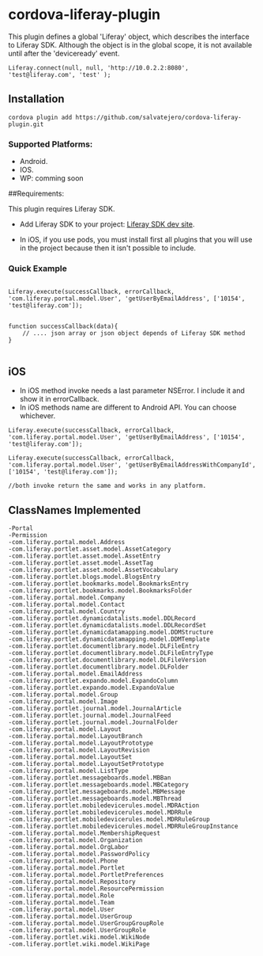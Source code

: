 cordova-liferay-plugin
======================

This plugin defines a global 'Liferay' object, which describes the interface to Liferay SDK.
Although the object is in the global scope, it is not available until after the 'deviceready' event.

``` 
Liferay.connect(null, null, 'http://10.0.2.2:8080', 'test@liferay.com', 'test' );
``` 
## Installation
``` 
cordova plugin add https://github.com/salvatejero/cordova-liferay-plugin.git
``` 

### Supported Platforms:

- Android.
- IOS.
- WP: comming soon

##Requirements:

This plugin requires Liferay SDK.

- Add Liferay SDK to your project: [Liferay SDK dev site](https://dev.liferay.com/develop/tutorials/-/knowledge_base/6-2/mobile "Liferay SDK dev site").

- In iOS, if you use pods, you must install first all plugins that you will use in the project because then it isn't possible to include.  


### Quick Example

``` 

Liferay.execute(successCallback, errorCallback, 'com.liferay.portal.model.User', 'getUserByEmailAddress', ['10154', 'test@liferay.com']);


function successCallback(data){
	// .... json array or json object depends of Liferay SDK method
}


```

## iOS 
- In iOS method invoke needs a last parameter NSError. I include it and show it in errorCallback.
- In iOS methods name are different to Android API. You can choose whichever.

``` 
Liferay.execute(successCallback, errorCallback, 'com.liferay.portal.model.User', 'getUserByEmailAddress', ['10154', 'test@liferay.com']);

Liferay.execute(successCallback, errorCallback, 'com.liferay.portal.model.User', 'getUserByEmailAddressWithCompanyId', ['10154', 'test@liferay.com']);

//both invoke return the same and works in any platform.

``` 


## ClassNames Implemented
``` 
-Portal
-Permission
-com.liferay.portal.model.Address
-com.liferay.portlet.asset.model.AssetCategory
-com.liferay.portlet.asset.model.AssetEntry
-com.liferay.portlet.asset.model.AssetTag
-com.liferay.portlet.asset.model.AssetVocabulary
-com.liferay.portlet.blogs.model.BlogsEntry
-com.liferay.portlet.bookmarks.model.BookmarksEntry
-com.liferay.portlet.bookmarks.model.BookmarksFolder
-com.liferay.portal.model.Company
-com.liferay.portal.model.Contact
-com.liferay.portal.model.Country
-com.liferay.portlet.dynamicdatalists.model.DDLRecord
-com.liferay.portlet.dynamicdatalists.model.DDLRecordSet
-com.liferay.portlet.dynamicdatamapping.model.DDMStructure
-com.liferay.portlet.dynamicdatamapping.model.DDMTemplate
-com.liferay.portlet.documentlibrary.model.DLFileEntry
-com.liferay.portlet.documentlibrary.model.DLFileEntryType
-com.liferay.portlet.documentlibrary.model.DLFileVersion
-com.liferay.portlet.documentlibrary.model.DLFolder
-com.liferay.portal.model.EmailAddress
-com.liferay.portlet.expando.model.ExpandoColumn
-com.liferay.portlet.expando.model.ExpandoValue
-com.liferay.portal.model.Group
-com.liferay.portal.model.Image
-com.liferay.portlet.journal.model.JournalArticle
-com.liferay.portlet.journal.model.JournalFeed
-com.liferay.portlet.journal.model.JournalFolder
-com.liferay.portal.model.Layout
-com.liferay.portal.model.LayoutBranch
-com.liferay.portal.model.LayoutPrototype
-com.liferay.portal.model.LayoutRevision
-com.liferay.portal.model.LayoutSet
-com.liferay.portal.model.LayoutSetPrototype
-com.liferay.portal.model.ListType
-com.liferay.portlet.messageboards.model.MBBan
-com.liferay.portlet.messageboards.model.MBCategory
-com.liferay.portlet.messageboards.model.MBMessage
-com.liferay.portlet.messageboards.model.MBThread
-com.liferay.portlet.mobiledevicerules.model.MDRAction
-com.liferay.portlet.mobiledevicerules.model.MDRRule
-com.liferay.portlet.mobiledevicerules.model.MDRRuleGroup
-com.liferay.portlet.mobiledevicerules.model.MDRRuleGroupInstance
-com.liferay.portal.model.MembershipRequest
-com.liferay.portal.model.Organization
-com.liferay.portal.model.OrgLabor
-com.liferay.portal.model.PasswordPolicy
-com.liferay.portal.model.Phone
-com.liferay.portal.model.Portlet
-com.liferay.portal.model.PortletPreferences
-com.liferay.portal.model.Repository
-com.liferay.portal.model.ResourcePermission
-com.liferay.portal.model.Role
-com.liferay.portal.model.Team
-com.liferay.portal.model.User			
-com.liferay.portal.model.UserGroup
-com.liferay.portal.model.UserGroupGroupRole
-com.liferay.portal.model.UserGroupRole
-com.liferay.portlet.wiki.model.WikiNode
-com.liferay.portlet.wiki.model.WikiPage
``` 